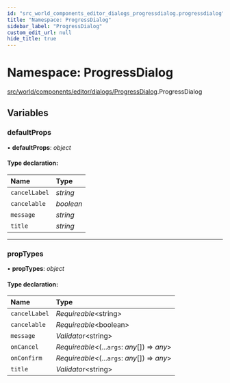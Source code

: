```yaml
---
id: "src_world_components_editor_dialogs_progressdialog.progressdialog"
title: "Namespace: ProgressDialog"
sidebar_label: "ProgressDialog"
custom_edit_url: null
hide_title: true
---
```


# Namespace: ProgressDialog

[src/world/components/editor/dialogs/ProgressDialog](src_world_components_editor_dialogs_progressdialog.md).ProgressDialog

## Variables

### defaultProps

• **defaultProps**: *object*

#### Type declaration:

| Name | Type |
| :------ | :------ |
| `cancelLabel` | *string* |
| `cancelable` | *boolean* |
| `message` | *string* |
| `title` | *string* |

___

### propTypes

• **propTypes**: *object*

#### Type declaration:

| Name | Type |
| :------ | :------ |
| `cancelLabel` | *Requireable*<string\> |
| `cancelable` | *Requireable*<boolean\> |
| `message` | *Validator*<string\> |
| `onCancel` | *Requireable*<(...`args`: *any*[]) => *any*\> |
| `onConfirm` | *Requireable*<(...`args`: *any*[]) => *any*\> |
| `title` | *Validator*<string\> |
